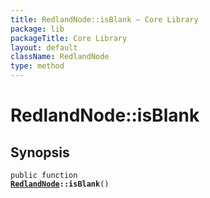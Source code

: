 ```yaml
---
title: RedlandNode::isBlank — Core Library
package: lib
packageTitle: Core Library
layout: default
className: RedlandNode
type: method
---
```


# RedlandNode::isBlank

## Synopsis

<code>public function <b><a href="RedlandNode">RedlandNode</a>::isBlank</b>()</code>

